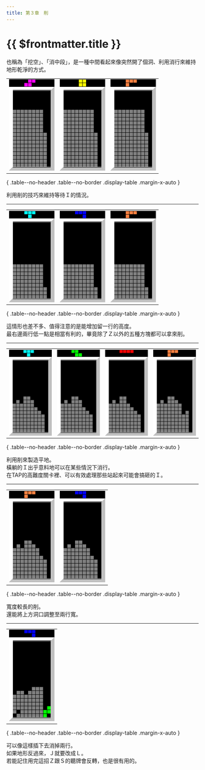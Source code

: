```yaml
---
title: 第３章　削
---
```


# {{ $frontmatter.title }}

也稱為「挖空」、「消中段」，是一種中間看起來像突然開了個洞、利用消行來維持地形乾淨的方式。  

|      |      |      |
| :--: | :--: | :--: |
| ![](/img/3/02.gif) | ![](/img/3/03.gif) | ![](/img/3/04.gif) | 

{ .table--no-header .table--no-border .display-table .margin-x-auto }

利用削的技巧來維持等待Ｉ的情況。  

------

|      |      |      |
| :--: | :--: | :--: |
| ![](/img/3/01.gif) | ![](/img/3/05.gif) | ![](/img/3/06.gif) | 

{ .table--no-header .table--no-border .display-table .margin-x-auto }

這情形也差不多、值得注意的是能增加留一行的高度。  
最右邊兩行低一點是相當有利的，畢竟除了Ｚ以外的五種方塊都可以拿來削。  

------

|      |      |      |      | 
| :--: | :--: | :--: | :--: | 
| ![](/img/3/07.gif) | ![](/img/3/08.gif) | ![](/img/3/09.gif) | ![](/img/3/10.gif) |

{ .table--no-header .table--no-border .display-table .margin-x-auto }

利用削來製造平地。  
橫躺的Ｉ出乎意料地可以在某些情況下消行。  
在TAP的高難度關卡裡、可以有效處理那些站起來可能會搞砸的Ｉ。  

------

|      |      |
| :--: | :--: |
| ![](/img/3/11.gif) | ![](/img/3/12.gif) |

{ .table--no-header .table--no-border .display-table .margin-x-auto }

寬度較長的削。  
還能將上方洞口調整至兩行寬。  

------

|      |
| :--: |
| ![](/img/3/13.gif) |

{ .table--no-header .table--no-border .display-table .margin-x-auto }

可以像這樣插下去消掉兩行。  
如果地形反過來，Ｊ就要改成Ｌ。  
若能記住用完這招Ｚ跟Ｓ的聽牌會反轉，也是很有用的。  

